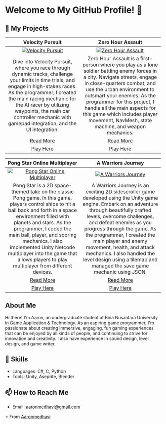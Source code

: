 # Welcome to My GitHub Profile! 👋

## 🔭 My Projects

<div align="center">

| **Velocity Pursuit** | **Zero Hour Assault** |
|:---:|:---:|
| [![Velocity Pursuit](https://github.com/Aaronmedhavi/ProjectClips/blob/main/Balap.gif)](https://github.com/Aaronmedhavi/Racing-Unity-Game) | [![Zero Hour Assault](https://github.com/Aaronmedhavi/ProjectClips/blob/main/fPSSS%20-%20Made%20with%20Clipchamp.gif?raw=true)](https://github.com/Aaronmedhavi/FPS-Unity-Game) |
| Dive into Velocity Pursuit, where you race through dynamic tracks, challenge your limits in time trials, and engage in high-stakes races. As the programmer, I created the main racing mechanic for the AI racer by utilizing waypoints, the main car controller mechanic with gamepad integration, and the UI integration. | Zero Hour Assault is a first-person where you play as a lone soldier battling enemy forces in a city. Navigate streets, engage in close-quarters combat, and use the urban environment to outsmart your enemies. As the programmer for this project, I handle all the main aspects for this game which includes player movement, NavMesh, state machine, and weapon mechanics. |
| [Read More](https://github.com/Aaronmedhavi/Racing-Unity-Game) | [Read More](https://github.com/Aaronmedhavi/FPS-Unity-Game) |
| [Play Here](https://aaronmedhavi.itch.io/velocity-pursuit) | [Play Here](https://aaronmedhavi.itch.io/zero-hour-assault) |





| **Pong Star Online Multiplayer** | **A Warriors Journey** |
|:---:|:---:|
| [![Pong Star Online Multiplayer](https://github.com/Aaronmedhavi/Pong2D-GameProg/blob/main/Untitled%20video%20-%20Made%20with%20Clipchamp%20(2).gif?raw=true)](https://github.com/Aaronmedhavi/Pong2D-GameProg) | [![A Warriors Journey](https://github.com/Aaronmedhavi/SideScroll-GameProg/blob/main/side%20-%20Made%20with%20Clipchamp.gif?raw=true)](https://github.com/Aaronmedhavi/SideScroll-GameProg) |
| Pong Star is a 2D space-themed take on the classic Pong game. In this game, players control ships to hit a ball back and forth in a space environment filled with planets and stars. As the programmer, I coded the main ball, player, and scoring mechanics. I also implemented Unity Netcode multiplayer into the game that allows players to play multiplayer from different devices. | A Warriors Journey is an exciting 2D sidescroller game developed using the Unity game engine. Embark on an adventure through beautifully crafted levels, overcome challenges, and defeat enemies as you progress through the game. As the programmer, I created the main player and enemy movement, health, and attack mechanics. I also handled the level design using a tilemap and managed the save game mechanic using JSON. |
| [Read More](https://github.com/Aaronmedhavi/Pong2D-GameProg) | [Read More](https://github.com/Aaronmedhavi/SideScroll-GameProg) |
| [Play Here](https://aaronmedhavi.itch.io/pong-star) | [Play Here](https://aaronmedhavi.itch.io/a-warriors-journey) |

</div>

## About Me
Hi there! I'm Aaron, an undergraduate student at Bina Nusantara University in Game Application & Technology. As an aspiring game programmer, I'm passionate about creating immersive, engaging, fun gaming experiences that can be enjoyed by all kinds of people, and continuing to strive for innovation and creativity. I also have experience in sound design, level design, and game writer.

## 💼 Skills
- Languages: C#, C, Python
- Tools: Unity, Aseprite, Blender
  
## 📫 How to Reach Me
- Email: aaronmedhavi@gmail.com
  
⭐️ From [Aaronmedhavi](https://github.com/Aaronmedhavi)

